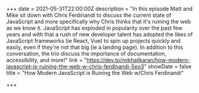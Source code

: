 +++
date = 2021-05-31T22:00:00Z
description = "In this episode Matt and Mike sit down with Chris Ferdinandi to discuss the current state of JavaScript and more specifically why Chris thinks that it's ruining the web as we know it. JavaScript has exploded in popularity over the past few years and with that a rush of new developer talent has adopted the likes of JavaScript frameworks (ie React, Vue) to spin up projects quickly and easily, even if they're not that big (ie a landing page). In addition to this conversation, the trio discuss the importance of documentation, accessibility, and more!"
link = "https://dev.to/mikhailkaran/how-modern-javascript-is-ruining-the-web-w-chris-ferdinandi-5eo3"
showDate = false
title = "How Modern JavaScript is Ruining the Web w/Chris Ferdinandi"

+++
